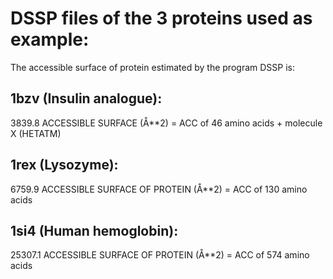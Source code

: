# DSSP files of the 3 proteins used as example:

The accessible surface of protein estimated by the program DSSP is:

## 1bzv (Insulin analogue):

3839.8 ACCESSIBLE SURFACE (Å**2) = ACC of 46 amino acids + molecule X (HETATM)

## 1rex (Lysozyme):

6759.9 ACCESSIBLE SURFACE OF PROTEIN (Å**2) = ACC of 130 amino acids 

## 1si4 (Human hemoglobin):

25307.1 ACCESSIBLE SURFACE OF PROTEIN (Å**2) = ACC of 574 amino acids
